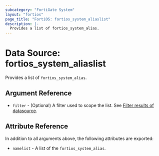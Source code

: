 ```yaml
---
subcategory: "FortiGate System"
layout: "fortios"
page_title: "FortiOS: fortios_system_aliaslist"
description: |-
  Provides a list of fortios_system_alias.
---
```


# Data Source: fortios_system_aliaslist
Provides a list of `fortios_system_alias`.

## Argument Reference

* `filter` - (Optional) A filter used to scope the list. See [Filter results of datasource](https://registry.terraform.io/providers/fortinetdev/fortios/latest/docs/guides/fgt_filter).

## Attribute Reference

In addition to all arguments above, the following attributes are exported:

* `namelist` -  A list of the `fortios_system_alias`.
